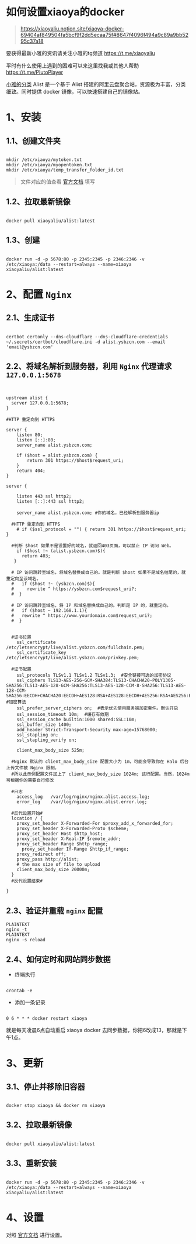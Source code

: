 # 如何设置xiaoya的docker

> https://xiaoyaliu.notion.site/xiaoya-docker-69404af849504fa5bcf9f2dd5ecaa75f#8647f4096f494a9c89a9bb5295c37a18



要获得最新小雅的资讯请关注小雅的tg频道 https://t.me/xiaoyaliu

平时有什么使用上遇到的困难可以来这里找我或其他人帮助 https://t.me/PlutoPlayer





[小雅的分类](https://alist.xiaoya.pro/) Alist 是一个基于 Alist 搭建的阿里云盘聚合站，资源极为丰富，分类细致。同时提供 docker 镜像，可以快速搭建自己的镜像站。

# 1、安装

## 1.1、创建文件夹

```

mkdir /etc/xiaoya/mytoken.txt
mkdir /etc/xiaoya/myopentoken.txt
mkdir /etc/xiaoya/temp_transfer_folder_id.txt
```

> 文件对应的值查看 [官方文档](https://xiaoyaliu.notion.site/xiaoya-docker-69404af849504fa5bcf9f2dd5ecaa75f) 填写

## 1.2、拉取最新镜像

```

docker pull xiaoyaliu/alist:latest
```

## 1.3、创建

```

docker run -d -p 5678:80 -p 2345:2345 -p 2346:2346 -v /etc/xiaoya:/data --restart=always --name=xiaoya xiaoyaliu/alist:latest
```

# 2、配置 `Nginx`

## 2.1、生成证书

```

certbot certonly --dns-cloudflare --dns-cloudflare-credentials ~/.secrets/certbot/cloudflare.ini -d alist.ysbzcn.com --email 'email@ysbzcn.com'
```

## 2.2、将域名解析到服务器，利用 `Nginx` 代理请求 `127.0.0.1:5678`

```


upstream alist {
  server 127.0.0.1:5678;
}

#HTTP 重定向到 HTTPS

server {
    listen 80;
    listen [::]:80;
    server_name alist.ysbzcn.com;

    if ($host = alist.ysbzcn.com) {
        return 301 https://$host$request_uri;
    }
    return 404;
}

server {

    listen 443 ssl http2;
    listen [::]:443 ssl http2;

    server_name alist.ysbzcn.com; #你的域名，已经解析到服务器ip

  #HTTP 重定向到 HTTPS
    # if ($ssl_protocol = "") { return 301 https://$host$request_uri; }

  #判断 $host 如果不是设置好的域名，就返回403页面，可以禁止 IP 访问 Web。
    if ($host !~ (alist.ysbzcn.com)$){
      return 403;
   }

  # IP 访问跳转至域名，将域名替换成自己的。就是判断 $host 如果不是域名结尾的，就重定向至该域名。
  #   if ($host !~ (ysbzcn.com)$){
  #     rewrite ^ https://ysbzcn.com$request_uri?;
  #  }

  # IP 访问跳转至域名，将 IP 和域名替换成自己的。判断是 IP 的，就重定向。
  #   if ($host ~ 192.168.1.1){
  #   rewrite ^ https://www.yourdomain.com$request_uri?;
  #  }


  #证书位置
    ssl_certificate      /etc/letsencrypt/live/alist.ysbzcn.com/fullchain.pem; 
    ssl_certificate_key  /etc/letsencrypt/live/alist.ysbzcn.com/privkey.pem;

  #证书配置
    ssl_protocols TLSv1.1 TLSv1.2 TLSv1.3;  #安全链接可选的加密协议
    ssl_ciphers TLS13-AES-256-GCM-SHA384:TLS13-CHACHA20-POLY1305-SHA256:TLS13-AES-128-GCM-SHA256:TLS13-AES-128-CCM-8-SHA256:TLS13-AES-128-CCM-SHA256:EECDH+CHACHA20:EECDH+AES128:RSA+AES128:EECDH+AES256:RSA+AES256:EECDH+3DES:RSA+3DES:!MD5;  #加密算法
    ssl_prefer_server_ciphers on;  #表示优先使用服务端加密套件。默认开启
    ssl_session_timeout 10m;  #缓存有效期
    ssl_session_cache builtin:1000 shared:SSL:10m;
    ssl_buffer_size 1400;
    add_header Strict-Transport-Security max-age=15768000;
    ssl_stapling on;
    ssl_stapling_verify on;

    client_max_body_size 525m;

  #Nginx 默认的 client_max_body_size 配置大小为 1m，可能会导致你在 Halo 后台上传文件被 Nginx 限制，
  #所以此示例配置文件加上了 client_max_body_size 1024m; 这行配置。当然，1024m 可根据你的需要自行修改

  #日志
    access_log   /var/log/nginx/nginx.alist.access.log;
    error_log    /var/log/nginx/nginx.alist.error.log;

  #反代设置开始#
  location / {
    proxy_set_header X-Forwarded-For $proxy_add_x_forwarded_for;
    proxy_set_header X-Forwarded-Proto $scheme;
    proxy_set_header Host $http_host;
    proxy_set_header X-Real-IP $remote_addr;
    proxy_set_header Range $http_range;
	  proxy_set_header If-Range $http_if_range;
    proxy_redirect off;
    proxy_pass http://alist;
    # the max size of file to upload
    client_max_body_size 20000m;
  }
  #反代设置结束#

}
```

## 2.3、验证并重载 `nginx` 配置

```
PLAINTEXT
nginx -t
PLAINTEXT
nginx -s reload
```

## 2.4、如何定时和网站同步数据

- 终端执行

```

crontab -e
```

- 添加一条记录

```

0 6 * * * docker restart xiaoya
```

就是每天凌晨6点自动重启 xiaoya docker 去同步数据，你把6改成13，那就是下午1点。

# 3、更新

## 3.1、停止并移除旧容器

```

docker stop xiaoya && docker rm xiaoya
```

## 3.2、拉取最新镜像

```

docker pull xiaoyaliu/alist:latest
```

## 3.3、重新安装

```

docker run -d -p 5678:80 -p 2345:2345 -p 2346:2346 -v /etc/xiaoya:/data --restart=always --name=xiaoya xiaoyaliu/alist:latest
```

# 4、设置

对照 [官方文档](https://xiaoyaliu.notion.site/xiaoya-docker-69404af849504fa5bcf9f2dd5ecaa75f) 进行设置。